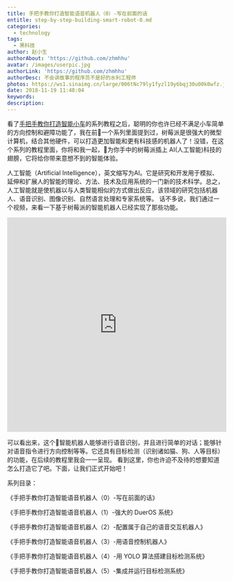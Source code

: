 ```yaml
---
title: 手把手教你打造智能语音机器人（0）-写在前面的话
entitle: step-by-step-building-smart-robot-0.md
categories:
  - technology
tags:
  - 黑科技
author: 赵小生
authorAbout: 'https://github.com/zhmhhu'
avatar: /images/userpic.jpg
authorLink: 'https://github.com/zhmhhu'
authorDesc: 不会讲故事的程序员不是好的水利工程师
photos: https://ws1.sinaimg.cn/large/006tNc79ly1fyzl19y6bqj30u00k0wfz.jpg
date: 2018-11-19 11:48:04
keywords:
description:
---
```


看了[手把手教你打造智能小车](https://zhmhhu.github.io/technology/2018-09-16-step-by-step-building-smart-car-0.html)的系列教程之后，聪明的你也许已经不满足小车简单的方向控制和避障功能了，我在前一个系列里面提到过，树莓派是很强大的微型计算机，结合其他硬件，可以打造更加智能和更有科技感的机器人了！没错，在这个系列的教程里面，你将和我一起，为你手中的树莓派插上 AI(人工智能)科技的翅膀，它将给你带来意想不到的智能体验。

人工智能（Artificial Intelligence），英文缩写为AI。它是研究和开发用于模拟、延伸和扩展人的智能的理论、方法、技术及应用系统的一门新的技术科学。总之，人工智能就是使机器以与人类智能相似的方式做出反应，该领域的研究包括机器人、语音识别、图像识别、自然语言处理和专家系统等。
话不多说，我们通过一个视频，来看一下基于树莓派的智能机器人已经实现了那些功能。

<iframe height=498 width=510 src='https://www.zhihu.com/video/1066109308781002752' frameborder=0 'allowfullscreen'></iframe>

可以看出来，这个智能机器人能够进行语音识别，并且进行简单的对话；能够针对语音指令进行方向控制等等。它还具有目标检测（识别诸如猫、狗、人等目标）的功能，在后续的教程里我会一一呈现。
看到这里，你也许迫不及待的想要知道怎么打造它了吧。下面，让我们正式开始吧！


系列目录：

《手把手教你打造智能语音机器人（0）-写在前面的话》

《手把手教你打造智能语音机器人（1）-强大的 DuerOS 系统》

《手把手教你打造智能语音机器人（2）-配置属于自己的语音交互机器人》

《手把手教你打造智能语音机器人（3）-用语音控制机器人》

《手把手教你打造智能语音机器人（4）-用 YOLO 算法搭建目标检测系统》

《手把手教你打造智能语音机器人（5）-集成并运行目标检测系统》